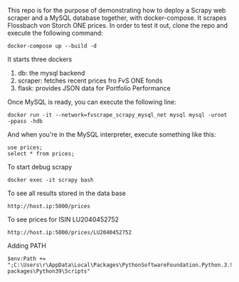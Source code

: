 This repo is for the purpose of demonstrating how to deploy a Scrapy web scraper and a MySQL database together, with docker-compose. It scrapes Flossbach von Storch ONE prices. In order to test it out, clone the repo and execute the following command:

    docker-compose up --build -d

It starts three dockers

1) db: the mysql backend
2) scraper: fetches recent prices fro FvS ONE fonds
3) flask: provides JSON data for Portfolio Performance

Once MySQL is ready, you can execute the following line:

    docker run -it --network=fvscrape_scrapy_mysql_net mysql mysql -uroot -ppass -hdb

And when you're in the MySQL interpreter, execute something like this:

    use prices;
    select * from prices;

To start debug scrapy

    docker exec -it scrapy bash 

To see all results stored in the data base

    http://host.ip:5000/prices

To see prices for ISIN LU2040452752

    http://host.ip:5000/prices/LU2040452752

Adding PATH

    $env:Path += ";C:\Users\r\AppData\Local\Packages\PythonSoftwareFoundation.Python.3.9_qbz5n2kfra8p0\LocalCache\local-packages\Python39\Scripts"
